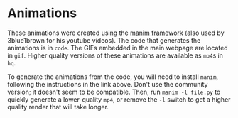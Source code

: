 # Animations

These animations were created using the [manim framework](https://github.com/3b1b/manim) (also
used by 3blue1brown for his youtube videos). The code that generates the animations is in
`code`. The GIFs embedded in the main webpage are located in `gif`. Higher quality versions of these
animations are available as `mp4`s in `hq`.

To generate the animations from the code, you will need to install `manim`, following the
instructions in the link above. Don't use the community version; it doesn't seem to be compatible.
Then, run `manim -l file.py` to quickly generate a lower-quality
`mp4`, or remove the `-l` switch to get a higher quality render that will take longer.